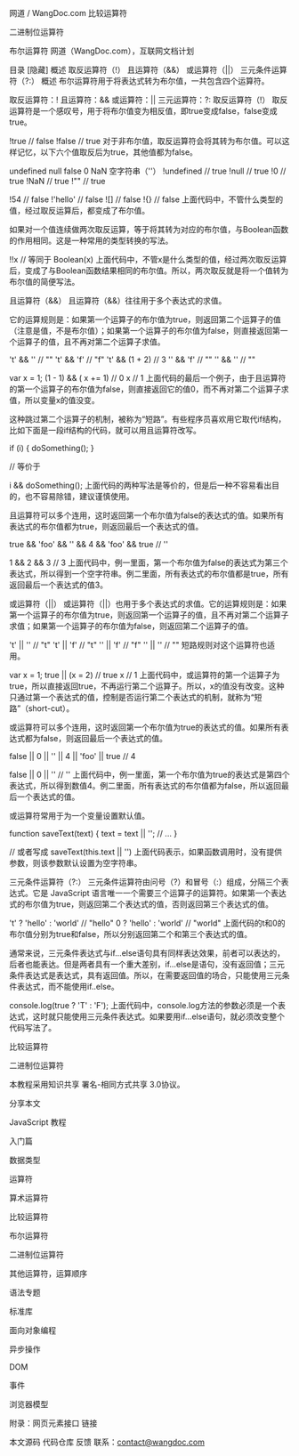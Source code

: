网道 / WangDoc.com
 比较运算符

二进制位运算符 

布尔运算符
网道（WangDoc.com），互联网文档计划

目录 [隐藏]
概述
取反运算符（!）
且运算符（&&）
或运算符（||）
三元条件运算符（?:）
概述
布尔运算符用于将表达式转为布尔值，一共包含四个运算符。

取反运算符：!
且运算符：&&
或运算符：||
三元运算符：?:
取反运算符（!）
取反运算符是一个感叹号，用于将布尔值变为相反值，即true变成false，false变成true。

!true // false
!false // true
对于非布尔值，取反运算符会将其转为布尔值。可以这样记忆，以下六个值取反后为true，其他值都为false。

undefined
null
false
0
NaN
空字符串（''）
!undefined // true
!null // true
!0 // true
!NaN // true
!"" // true

!54 // false
!'hello' // false
![] // false
!{} // false
上面代码中，不管什么类型的值，经过取反运算后，都变成了布尔值。

如果对一个值连续做两次取反运算，等于将其转为对应的布尔值，与Boolean函数的作用相同。这是一种常用的类型转换的写法。

!!x
// 等同于
Boolean(x)
上面代码中，不管x是什么类型的值，经过两次取反运算后，变成了与Boolean函数结果相同的布尔值。所以，两次取反就是将一个值转为布尔值的简便写法。

且运算符（&&）
且运算符（&&）往往用于多个表达式的求值。

它的运算规则是：如果第一个运算子的布尔值为true，则返回第二个运算子的值（注意是值，不是布尔值）；如果第一个运算子的布尔值为false，则直接返回第一个运算子的值，且不再对第二个运算子求值。

't' && '' // ""
't' && 'f' // "f"
't' && (1 + 2) // 3
'' && 'f' // ""
'' && '' // ""

var x = 1;
(1 - 1) && ( x += 1) // 0
x // 1
上面代码的最后一个例子，由于且运算符的第一个运算子的布尔值为false，则直接返回它的值0，而不再对第二个运算子求值，所以变量x的值没变。

这种跳过第二个运算子的机制，被称为“短路”。有些程序员喜欢用它取代if结构，比如下面是一段if结构的代码，就可以用且运算符改写。

if (i) {
  doSomething();
}

// 等价于

i && doSomething();
上面代码的两种写法是等价的，但是后一种不容易看出目的，也不容易除错，建议谨慎使用。

且运算符可以多个连用，这时返回第一个布尔值为false的表达式的值。如果所有表达式的布尔值都为true，则返回最后一个表达式的值。

true && 'foo' && '' && 4 && 'foo' && true
// ''

1 && 2 && 3
// 3
上面代码中，例一里面，第一个布尔值为false的表达式为第三个表达式，所以得到一个空字符串。例二里面，所有表达式的布尔值都是true，所有返回最后一个表达式的值3。

或运算符（||）
或运算符（||）也用于多个表达式的求值。它的运算规则是：如果第一个运算子的布尔值为true，则返回第一个运算子的值，且不再对第二个运算子求值；如果第一个运算子的布尔值为false，则返回第二个运算子的值。

't' || '' // "t"
't' || 'f' // "t"
'' || 'f' // "f"
'' || '' // ""
短路规则对这个运算符也适用。

var x = 1;
true || (x = 2) // true
x // 1
上面代码中，或运算符的第一个运算子为true，所以直接返回true，不再运行第二个运算子。所以，x的值没有改变。这种只通过第一个表达式的值，控制是否运行第二个表达式的机制，就称为“短路”（short-cut）。

或运算符可以多个连用，这时返回第一个布尔值为true的表达式的值。如果所有表达式都为false，则返回最后一个表达式的值。

false || 0 || '' || 4 || 'foo' || true
// 4

false || 0 || ''
// ''
上面代码中，例一里面，第一个布尔值为true的表达式是第四个表达式，所以得到数值4。例二里面，所有表达式的布尔值都为false，所以返回最后一个表达式的值。

或运算符常用于为一个变量设置默认值。

function saveText(text) {
  text = text || '';
  // ...
}

// 或者写成
saveText(this.text || '')
上面代码表示，如果函数调用时，没有提供参数，则该参数默认设置为空字符串。

三元条件运算符（?:）
三元条件运算符由问号（?）和冒号（:）组成，分隔三个表达式。它是 JavaScript 语言唯一一个需要三个运算子的运算符。如果第一个表达式的布尔值为true，则返回第二个表达式的值，否则返回第三个表达式的值。

't' ? 'hello' : 'world' // "hello"
0 ? 'hello' : 'world' // "world"
上面代码的t和0的布尔值分别为true和false，所以分别返回第二个和第三个表达式的值。

通常来说，三元条件表达式与if...else语句具有同样表达效果，前者可以表达的，后者也能表达。但是两者具有一个重大差别，if...else是语句，没有返回值；三元条件表达式是表达式，具有返回值。所以，在需要返回值的场合，只能使用三元条件表达式，而不能使用if..else。

console.log(true ? 'T' : 'F');
上面代码中，console.log方法的参数必须是一个表达式，这时就只能使用三元条件表达式。如果要用if...else语句，就必须改变整个代码写法了。

 比较运算符

二进制位运算符 

本教程采用知识共享 署名-相同方式共享 3.0协议。

分享本文 

 JavaScript 教程

 
入门篇
 
数据类型
 
运算符
 
算术运算符
 
比较运算符
 
布尔运算符
 
二进制位运算符
 
其他运算符，运算顺序
 
语法专题
 
标准库
 
面向对象编程
 
异步操作
 
DOM
 
事件
 
浏览器模型
 
附录：网页元素接口
 链接

 本文源码
 代码仓库
 反馈
联系：contact@wangdoc.com
